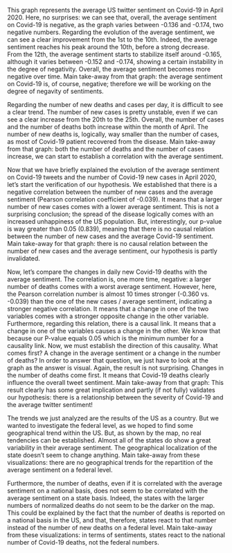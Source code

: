 This graph represents the average US twitter sentiment on Covid-19 in April 2020. 
Here, no surprises: we can see that, overall, the average sentiment on Covid-19 is negative, as the graph varies between -0.136 and -0.174, two negative numbers. 
Regarding the evolution of the average sentiment, we can see a clear improvement from the 1st to the 10th. Indeed, the average sentiment reaches his peak around the 10th, before a strong decrease. 
From the 12th, the average sentiment starts to stabilize itself around -0.165, although it varies between -0.152 and -0.174, showing a certain instability in the degree of negativity. 
Overall, the average sentiment becomes more negative over time. 
Main take-away from that graph: the average sentiment on Covid-19 is, of course, negative; therefore we will be working on the degree of negavity of sentiments.

Regarding the number of new deaths and cases per day, it is difficult to see a clear trend. 
The number of new cases is pretty unstable, even if we can see a clear increase from the 20th to the 25th. 
Overall, the number of cases and the number of deaths both increase within the month of April. The number of new deaths is, logically, way smaller than the number of cases, as most of Covid-19 patient recovered from the disease. 
Main take-away from that graph: both the number of deaths and the number of cases increase, we can start to establish a correlation with the average sentiment.

Now that we have briefly explained the evolution of the average sentiment on Covid-19 tweets and the number of Covid-19 new cases in April 2020, let’s start the verification of our hypothesis. 
We established that there is a negative correlation between the number of new cases and the average sentiment (Pearson correlation coefficient of -0.039). 
It means that a larger number of new cases comes with a lower average sentiment. 
This is not a surprising conclusion; the spread of the disease logically comes with an increased unhappiness of the US population. 
But, interestingly, our p-value is way greater than 0.05 (0.839), meaning that there is no causal relation between the number of new cases and the average Covid-19 sentiment. 
Main take-away for that graph: there is no causal relation between the number of new cases and the average sentiment, our hypothesis is partly invalidated.  

Now, let’s compare the changes in daily new Covid-19 deaths with the average sentiment.
The correlation is, one more time, negative: a larger number of deaths comes with a worst average sentiment. However, here, the Pearson correlation number is almost 10 times stronger (-0.360 vs. -0.039) than the one of the new cases / average sentiment, indicating a stronger negative correlation. It means that a change in one of the two variables comes with a stronger opposite change in the other variable. 
Furthermore, regarding this relation, there is a causal link. It means that a change in one of the variables causes a change in the other. We know that because our P-value equals 0.05 which is the minimum number for a causality link. 
Now, we must establish the direction of this causality. What comes first? A change in the average sentiment or a change in the number of deaths? In order to answer that question, we just have to look at the graph as the answer is visual. 
Again, the result is not surprising. Changes in the number of deaths come first. It means that Covid-19 deaths clearly influence the overall tweet sentiment. 
Main take-away from that graph: This result clearly has some great implication and partly (if not fully) validates our hypothesis: there is a relationship between the severity of Covid-19 and the average twitter sentiment! 

The trends we just analyzed are the results of the US as a country. 
But we wanted to investigate the federal level, as we hoped to find some geographical trend within the US. 
But, as shown by the map, no real tendencies can be established. Almost all of the states do show a great variability in their average sentiment. 
The geographical localization of the state doesn’t seem to change anything. 
Main take-away from these visualizations:  there are no geographical trends for the repartition of the average sentiment on a federal level. 

Furthermore, the number of deaths, even if it is correlated with the average sentiment on a national basis, does not seem to be correlated with the average sentiment on a state basis. 
Indeed, the states with the larger numbers of normalized deaths do not seem to be the darker on the map. 
This could be explained by the fact that the number of deaths is reported on a national basis in the US, and that, therefore, states react to that number instead of the number of new deaths on a federal level. 
Main take-away from these visualizations: in terms of sentiments, states react to the national number of Covid-19 deaths, not the federal numbers. 
